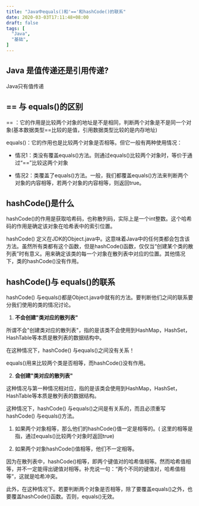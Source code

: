 ```yaml
---
title: "Java中equals()和'=='和hashCode()的联系"
date: 2020-03-03T17:11:48+08:00
draft: false
tags: [
  "Java",
  "基础",
]
---
```


## Java 是值传递还是引用传递?

Java只有值传递

##  == 与 equals()的区别

== ：它的作用是比较两个对象的地址是不是相同，判断两个对象是不是同一个对象(基本数据类型==比较的是值，引用数据类型比较的是内存地址)

equals()：它的作用也是比较两个对象是否相等。但它一般有两种使用情况：

- 情况1：类没有覆盖equals()方法。则通过equals()比较两个对象时，等价于通过“==”比较这两个对象

- 情况2：类覆盖了equals()方法。一般，我们都覆盖equals()方法来判断两个对象的内容相等，若两个对象的内容相等，则返回true。

## hashCode()是什么

hashCode()的作用是获取哈希码，也称散列码，实际上是一个int整数。这个哈希码的作用是确定该对象在哈希表中的索引位置。

hashCode() 定义在JDK的Object.java中。这意味着Java中的任何类都会包含该方法。虽然所有类都有这个函数，但是hashCode()函数，仅仅当“创建某个类的散列表”时有意义。用来确定该类的每一个对象在散列表中对应的位置。其他情况下，类的hashCode()没有作用。

## hashCode()与 equals()的联系

hashCode() 与equals()都是Object.java中就有的方法。要判断他们之间的联系要分我们使用的类的情况讨论。

1. **不会创建"类对应的散列表"**

所谓不会"创建类对应的散列表"，指的是该类不会使用到HashMap，HashSet，HashTable等本质是散列表的数据结构中。

在这种情况下，hashCode() 与equals()之间没有关系！

equals()用来比较两个类是否相等，而hashCode()没有作用。

2. **会创建"类对应的散列表"**

这种情况与第一种情况相对应，指的是该类会使用到HashMap，HashSet，HashTable等本质是散列表的数据结构。

这种情况下，hashCode() 与equals()之间是有关系的，而且必须重写hashCode() 与equals()方法。

1. 如果两个对象相等，那么他们的hashCode()值一定是相等的。( 这里的相等是指，通过equals()比较两个对象时返回true)

2. 如果两个对象hashCode()值相等，他们不一定相等。

因为在散列表中，hashCode()相等，即两个键值对的哈希值相等。然而哈希值相等，并不一定能得出键值对相等。补充说一句：“两个不同的键值对，哈希值相等”，这就是哈希冲突。

此外，在这种情况下。若要判断两个对象是否相等，除了要覆盖equals()之外，也要覆盖hashCode()函数。否则，equals()无效。